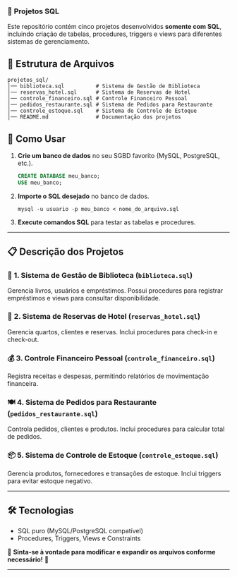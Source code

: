 ### 📌 **Projetos SQL**  
Este repositório contém cinco projetos desenvolvidos **somente com SQL**, incluindo criação de tabelas, procedures, triggers e views para diferentes sistemas de gerenciamento.  

## 📂 Estrutura de Arquivos  

```
projetos_sql/
│── biblioteca.sql          # Sistema de Gestão de Biblioteca  
│── reservas_hotel.sql      # Sistema de Reservas de Hotel  
│── controle_financeiro.sql # Controle Financeiro Pessoal  
│── pedidos_restaurante.sql # Sistema de Pedidos para Restaurante  
│── controle_estoque.sql    # Sistema de Controle de Estoque  
│── README.md               # Documentação dos projetos  
```

## 🚀 Como Usar  

1. **Crie um banco de dados** no seu SGBD favorito (MySQL, PostgreSQL, etc.).  
   ```sql
   CREATE DATABASE meu_banco;
   USE meu_banco;
   ```

2. **Importe o SQL desejado** no banco de dados.  
   ```
   mysql -u usuario -p meu_banco < nome_do_arquivo.sql
   ```

3. **Execute comandos SQL** para testar as tabelas e procedures.  

---

## 📋 Descrição dos Projetos  

### 📖 **1. Sistema de Gestão de Biblioteca** (`biblioteca.sql`)  
Gerencia livros, usuários e empréstimos. Possui procedures para registrar empréstimos e views para consultar disponibilidade.  

### 🏨 **2. Sistema de Reservas de Hotel** (`reservas_hotel.sql`)  
Gerencia quartos, clientes e reservas. Inclui procedures para check-in e check-out.  

### 💰 **3. Controle Financeiro Pessoal** (`controle_financeiro.sql`)  
Registra receitas e despesas, permitindo relatórios de movimentação financeira.  

### 🍽 **4. Sistema de Pedidos para Restaurante** (`pedidos_restaurante.sql`)  
Controla pedidos, clientes e produtos. Inclui procedures para calcular total de pedidos.  

### 📦 **5. Sistema de Controle de Estoque** (`controle_estoque.sql`)  
Gerencia produtos, fornecedores e transações de estoque. Inclui triggers para evitar estoque negativo.  

---

## 🛠 Tecnologias  
- SQL puro (MySQL/PostgreSQL compatível)  
- Procedures, Triggers, Views e Constraints  

📌 **Sinta-se à vontade para modificar e expandir os arquivos conforme necessário!** 🚀  

---

